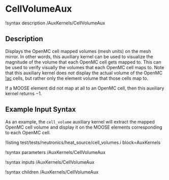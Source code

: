 # CellVolumeAux

!syntax description /AuxKernels/CellVolumeAux

## Description

Displays the OpenMC cell mapped volumes (mesh units) on the mesh mirror.
In other words, this auxiliary kernel can be used to visualize the magnitude of the volume
that each OpenMC cell gets mapped to. This can be used to verify visually the volumes
that each OpenMC cell maps to. Note that this auxiliary kernel does *not* display
the actual volume of the OpenMC [!ac](CSG) cells, but rather only the element volume
that those cells map to.

If a MOOSE element did not map at all to an OpenMC cell,
then this auxiliary kernel returns $-1$.

## Example Input Syntax

As an example, the `cell_volume` auxiliary kernel will extract the mapped OpenMC
cell volume
and display it on the MOOSE elements corresponding to each OpenMC cell.

!listing test/tests/neutronics/heat_source/cell_volumes.i
  block=AuxKernels

!syntax parameters /AuxKernels/CellVolumeAux

!syntax inputs /AuxKernels/CellVolumeAux

!syntax children /AuxKernels/CellVolumeAux
